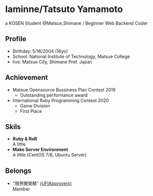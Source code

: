 # laminne/Tatsuto Yamamoto

a KOSEN Student @Matsue,Shimane / Beginner Web Backend Coder

## Profile
-  Birthday: 5/16/2004 (16yo)  
-  School: National Institute of Technology, Matsue College  
-  live: Matsue City, Shimane Pref. Japan

## Achievement
- Matsue Opensource Bussiness Plan Contest 2019 
  - Outstanding performance award
- International Ruby Programming Contest 2020
  - Game Division
  - First Place

## Skils
-  **Ruby & RoR**  
A little
-  **Make Server Environment**  
A little (CentOS 7/8, Ubuntu Server)

## Belongs
- "限界開発鯖" [(UFIApprovers)](https://approvers.dev)  
Member
